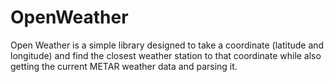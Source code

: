 # OpenWeather
Open Weather is a simple library designed to take a coordinate (latitude and longitude) and find the closest weather station to that coordinate while also getting the current METAR weather data and parsing it.
